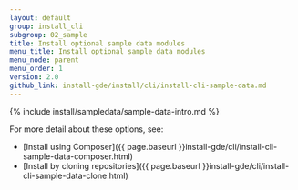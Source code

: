 ```yaml
---
layout: default
group: install_cli 
subgroup: 02_sample
title: Install optional sample data modules
menu_title: Install optional sample data modules
menu_node: parent
menu_order: 1
version: 2.0
github_link: install-gde/install/cli/install-cli-sample-data.md
---
```


{% include install/sampledata/sample-data-intro.md %}


For more detail about these options, see: 

*	[Install using Composer]({{ page.baseurl }}install-gde/cli/install-cli-sample-data-composer.html)
*	[Install by cloning repositories]({{ page.baseurl }}install-gde/cli/install-cli-sample-data-clone.html)
